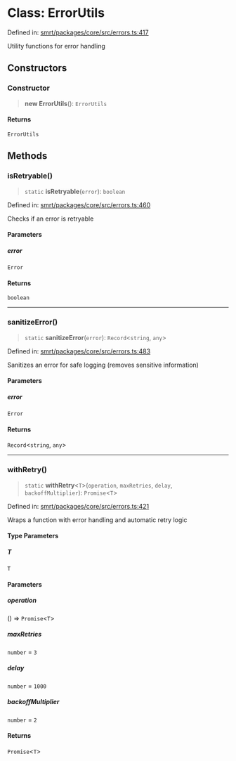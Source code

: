 # Class: ErrorUtils

Defined in: [smrt/packages/core/src/errors.ts:417](https://github.com/happyvertical/smrt/blob/3e10e04571f8229dee5c87ee2f9b9b06c6c49f12/packages/core/src/errors.ts#L417)

Utility functions for error handling

## Constructors

### Constructor

> **new ErrorUtils**(): `ErrorUtils`

#### Returns

`ErrorUtils`

## Methods

### isRetryable()

> `static` **isRetryable**(`error`): `boolean`

Defined in: [smrt/packages/core/src/errors.ts:460](https://github.com/happyvertical/smrt/blob/3e10e04571f8229dee5c87ee2f9b9b06c6c49f12/packages/core/src/errors.ts#L460)

Checks if an error is retryable

#### Parameters

##### error

`Error`

#### Returns

`boolean`

***

### sanitizeError()

> `static` **sanitizeError**(`error`): `Record`\<`string`, `any`\>

Defined in: [smrt/packages/core/src/errors.ts:483](https://github.com/happyvertical/smrt/blob/3e10e04571f8229dee5c87ee2f9b9b06c6c49f12/packages/core/src/errors.ts#L483)

Sanitizes an error for safe logging (removes sensitive information)

#### Parameters

##### error

`Error`

#### Returns

`Record`\<`string`, `any`\>

***

### withRetry()

> `static` **withRetry**\<`T`\>(`operation`, `maxRetries`, `delay`, `backoffMultiplier`): `Promise`\<`T`\>

Defined in: [smrt/packages/core/src/errors.ts:421](https://github.com/happyvertical/smrt/blob/3e10e04571f8229dee5c87ee2f9b9b06c6c49f12/packages/core/src/errors.ts#L421)

Wraps a function with error handling and automatic retry logic

#### Type Parameters

##### T

`T`

#### Parameters

##### operation

() => `Promise`\<`T`\>

##### maxRetries

`number` = `3`

##### delay

`number` = `1000`

##### backoffMultiplier

`number` = `2`

#### Returns

`Promise`\<`T`\>
